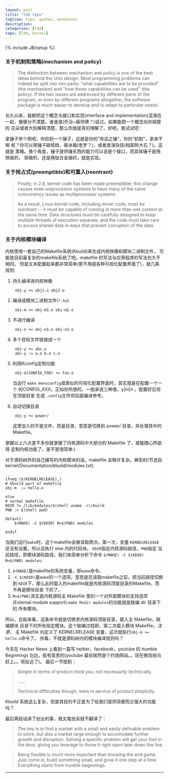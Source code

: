 ```yaml
---
layout: post
title: "ldd tips"
tagline: tips, quotes, sentences
description: 
categories: [ldd]
tags: [ldd, kernel]
---
```

{% include JB/setup %}

### 关于机制和策略(mechanism and policy)

> The distinction between mechanism and policy is one of the best ideas
> behind the Unix design. Most programming problems can indeed be split
> into two parts: "what capabilities are to be provided" (the mechanism) 
> and "how those capabilities can be used" (the policy). If the two
> issues are addressed by different parts of the program, or even by
> different programs altogether, the software package is much easier to 
> develop and to adapt to particular needs.

长久以来，我都把这个概念与接口和实现(interface and implementation)混淆在
一起，傻傻分不清楚。谁谁谁(乔治~康师傅？)说过，如果能把一个概念向你隔壁的
花朵或者大妈解释清楚，那么你就是真的理解了。好吧，我试试吧：

拿锤子举个例吧，你捡到一个锤子，这就是你的”命运之锤“，你的”机制“，拿来干嘛
呢？你可以用锤子砸核桃，砸冰箱(老罗？)，或者表演杂技(档部碎大石？)。这就是
策略。换个角度，锤子提供锤东西的能力可以说是个接口，而具体锤子是用铁做的，
铜做的，还是用钛合金做的，就是实现。

### 关于抢占式(preemptible)和可重入(reentrant)
	
> Finally, in 2.6, kernel code has been made preemptible; this change
causes even uniprocessor systems to have many of the same concurrency
issues as multiprocessor systems.
>
> As a result, Linux kernel code, including driver code, must be *reentrant*
-- it must be capable of running in more than one context at the same
time. Data structures must be carefully designed to keep multiple threads
of execution separate, and the code must take care to access shared data
in ways that prevent corruption of the data.

### 关于内核模块编译

内核使用一套自己的Makefile系统(Kbuild)来生成内核映像和模块二进制文件，
可能是目前最复杂的makefile系统了吧。makefile 的写法与应用程序的写法也大不相同。
但是文本配置起来都非常简单(更不用提各种可视化配置界面了)，就几条规则:

1. 持久编译进内核映像

		obj-y += obj1.o obj2.o

2. 编译成模块二进制文件(`*.ko`)

		obj-m += obj-m1.o obj-m2.o

3. 不进行编译

		obj-n += obj-n1.o obj-n2.o

4. 多个目标文件链接成一个

		obj-y += abc.o
		abc-y := a.o b.o c.o

5. 利用Kconfig定制功能
	
		obj-$(CONFIG_FOO) += foo.o

	当运行 `make menuconfig`或类似的可视化配置界面时，其实就是在配置一个一个
	的CONFIG_XXX，正如你所想的，一般来说三种值，y|m|n 。配置好后将在顶层目录
	生成 `.config`文件供后面编译参考。

6. 自动切换目录

		obj-y += power/

	这里加入的不是文件，而是目录，意思是切换到 power/ 目录，并处理其中的
	Makefile。

掌握以上六点差不多你就掌握了内核源码中大部分的 Makefile 了，就能随心所欲得
定制内核功能了。是不是很简单:)

对于源码树外的自己编写的内核模块的话，makefile 会稍许复杂。典型的(节选自 
kernel/Documentation/kbuild/modules.txt):

	...
	ifneq ($(KERNELRELEASE),)
	# kbuild part of makefile
	obj-m  := hello.o

	else
	# normal makefile
	KDIR ?= /lib/modules/$(shell uname -r)/build
	PWD := $(shell pwd)

	default:
		$(MAKE) -C $(KDIR) M=$(PWD) modules

	endif

当我们运行`make`时，这个makefile会被读取两次。第一次，变量 `KERNELRELEASE`
还没有设置，所以会执行 else 内的代码块。 `KDIR`指定内核源码路径，`PWD`指定
当前路径，即模块源码路径。我们来简单分析下命令
`$(MAKE) -C $(KDIR) M=$(PWD) modules`:

1. `$(MAKE)`是makefile的系统变量，即`make`命令。
2. `-C $(KDIR)`是`make`的一个选项，意思是在读取makefile之前，把当前路径切换到
`KDIR`下，那么此时载入的makefile就是内核源码顶层目录的Makefile，而不再是模块目录
下的了。
3. `M=$(PWD)`其实是内核源码主 Makefile 里的一个对外部模块的支持选项
(External module support).`make M=dir modules`的功能就是联编 dir 目录下的
所有模块。

所以，合起来看，这条命令就是切换至内核源码顶层目录，载入主 Makefile，联编模块
目录下的所有指定模块。这个联编过程即，第二次载入模块 Makefile，*注意*，
主 Makefile 内定义了 KERNELRELEASE 变量，这次就执行`obj-m += hello.o`命令了。
你看，不就是源码树内的模块编译规则吗？

今天在 Hacker News 上看到一篇写 twitter，facebook，youtube 的 humble Beginnings
[[h]][h]，挺有意思的(youtube 最初居然是个约炮网站。。现在微信拍马赶上。。呃扯远了)。
最后一节提到：
> Simple in terms of product mind you, not necessarily technically. 
>
> ......
>
> Technical difficulties though, were in service of product simplicity.

Kbuild 系统这么复杂，但是其目的不正是为了给我们提供简便而又强大的功能吗？

最后两段话讲了创业的事，我文笔拙劣就不翻译了：

> The key is to find a market with a small and easily definable problem to 
solve, but also a market large enough to accomodate further growth and 
disruption. Solving a specific problem will get your foot in the door, giving 
you leverage to throw it right open later down the line.

> Being flexible is much more important than knowing the end game. Just come 
in, build something small, and grow it one step at a time. Everything starts 
from humble beginnings.

-------------------------------------
[h]: http://blog.alexmaccaw.com/humble-beginnings
